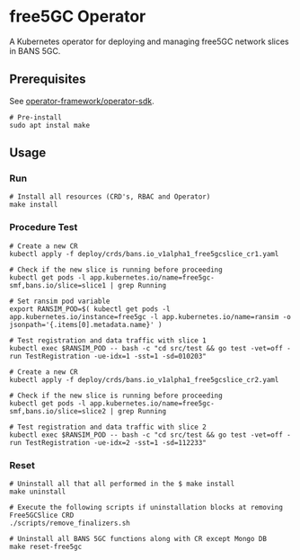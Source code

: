 # free5GC Operator

A Kubernetes operator for deploying and managing free5GC network slices in BANS 5GC.

## Prerequisites

See [operator-framework/operator-sdk](https://github.com/operator-framework/operator-sdk#prerequisites).

```Shellsession
# Pre-install
sudo apt instal make
```

## Usage

### Run

```ShellSession
# Install all resources (CRD's, RBAC and Operator)
make install
```

### Procedure Test

```ShellSession
# Create a new CR
kubectl apply -f deploy/crds/bans.io_v1alpha1_free5gcslice_cr1.yaml

# Check if the new slice is running before proceeding
kubectl get pods -l app.kubernetes.io/name=free5gc-smf,bans.io/slice=slice1 | grep Running

# Set ransim pod variable
export RANSIM_POD=$( kubectl get pods -l app.kubernetes.io/instance=free5gc -l app.kubernetes.io/name=ransim -o jsonpath='{.items[0].metadata.name}' )

# Test registration and data traffic with slice 1
kubectl exec $RANSIM_POD -- bash -c "cd src/test && go test -vet=off -run TestRegistration -ue-idx=1 -sst=1 -sd=010203"

# Create a new CR
kubectl apply -f deploy/crds/bans.io_v1alpha1_free5gcslice_cr2.yaml

# Check if the new slice is running before proceeding
kubectl get pods -l app.kubernetes.io/name=free5gc-smf,bans.io/slice=slice2 | grep Running

# Test registration and data traffic with slice 2
kubectl exec $RANSIM_POD -- bash -c "cd src/test && go test -vet=off -run TestRegistration -ue-idx=2 -sst=1 -sd=112233"
```

### Reset

```ShellSession
# Uninstall all that all performed in the $ make install
make uninstall

# Execute the following scripts if uninstallation blocks at removing Free5GCSlice CRD
./scripts/remove_finalizers.sh

# Uninstall all BANS 5GC functions along with CR except Mongo DB
make reset-free5gc
```
